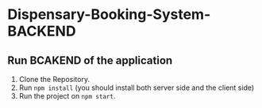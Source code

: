 # Dispensary-Booking-System-BACKEND

## Run BCAKEND of the application

1. Clone the Repository.
2.  Run ``` npm install ``` (you should install both server side and the client side)
3. Run the project on ``` npm start ```.
